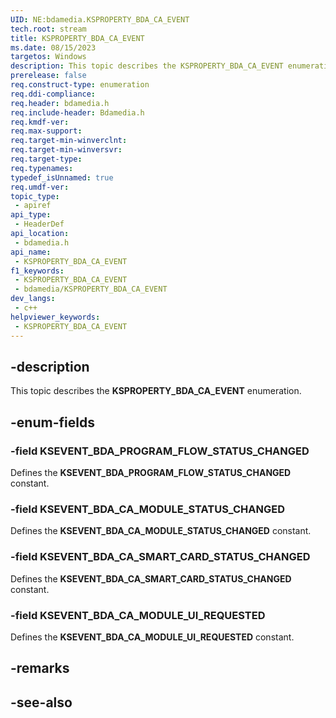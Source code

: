 ```yaml
---
UID: NE:bdamedia.KSPROPERTY_BDA_CA_EVENT
tech.root: stream
title: KSPROPERTY_BDA_CA_EVENT
ms.date: 08/15/2023
targetos: Windows
description: This topic describes the KSPROPERTY_BDA_CA_EVENT enumeration.
prerelease: false
req.construct-type: enumeration
req.ddi-compliance: 
req.header: bdamedia.h
req.include-header: Bdamedia.h
req.kmdf-ver: 
req.max-support: 
req.target-min-winverclnt: 
req.target-min-winversvr: 
req.target-type: 
req.typenames: 
typedef_isUnnamed: true
req.umdf-ver: 
topic_type:
 - apiref
api_type:
 - HeaderDef
api_location:
 - bdamedia.h
api_name:
 - KSPROPERTY_BDA_CA_EVENT
f1_keywords:
 - KSPROPERTY_BDA_CA_EVENT
 - bdamedia/KSPROPERTY_BDA_CA_EVENT
dev_langs:
 - c++
helpviewer_keywords:
 - KSPROPERTY_BDA_CA_EVENT
---
```


## -description

This topic describes the **KSPROPERTY_BDA_CA_EVENT** enumeration.

## -enum-fields

### -field KSEVENT_BDA_PROGRAM_FLOW_STATUS_CHANGED

Defines the **KSEVENT_BDA_PROGRAM_FLOW_STATUS_CHANGED** constant.

### -field KSEVENT_BDA_CA_MODULE_STATUS_CHANGED

Defines the **KSEVENT_BDA_CA_MODULE_STATUS_CHANGED** constant.

### -field KSEVENT_BDA_CA_SMART_CARD_STATUS_CHANGED

Defines the **KSEVENT_BDA_CA_SMART_CARD_STATUS_CHANGED** constant.

### -field KSEVENT_BDA_CA_MODULE_UI_REQUESTED

Defines the **KSEVENT_BDA_CA_MODULE_UI_REQUESTED** constant.

## -remarks

## -see-also
